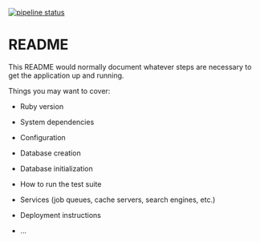 [![pipeline status](https://gitlab.com/doerfli/reeper/badges/master/pipeline.svg)](https://gitlab.com/doerfli/reeper/commits/master)

# README

This README would normally document whatever steps are necessary to get the
application up and running.

Things you may want to cover:

* Ruby version

* System dependencies

* Configuration

* Database creation

* Database initialization

* How to run the test suite

* Services (job queues, cache servers, search engines, etc.)

* Deployment instructions

* ...
